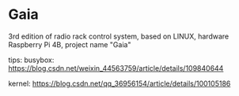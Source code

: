 # Gaia
3rd edition of radio rack control system, based on LINUX, hardware Raspberry Pi 4B, project name "Gaia"

tips:
busybox: https://blog.csdn.net/weixin_44563759/article/details/109840644

kernel: https://blog.csdn.net/qq_36956154/article/details/100105186
